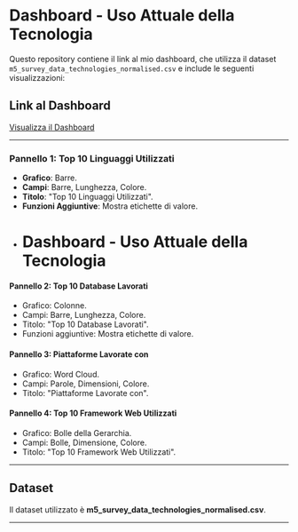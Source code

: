 # Dashboard - Uso Attuale della Tecnologia

Questo repository contiene il link al mio dashboard, che utilizza il dataset `m5_survey_data_technologies_normalised.csv` e include le seguenti visualizzazioni:

## Link al Dashboard
[Visualizza il Dashboard]([https://lookerstudio.google.com/reporting/ad93caf4-2d06-48e4-a4f2-b6df0e871d17](https://lookerstudio.google.com/reporting/ad93caf4-2d06-48e4-a4f2-b6df0e871d17))

---

### Pannello 1: Top 10 Linguaggi Utilizzati
- **Grafico**: Barre.
- **Campi**: Barre, Lunghezza, Colore.
- **Titolo**: "Top 10 Linguaggi Utilizzati".
- **Funzioni Aggiuntive**: Mostra etichette di valore.
- # Dashboard - Uso Attuale della Tecnologia

#### Pannello 2: Top 10 Database Lavorati
- Grafico: Colonne.
- Campi: Barre, Lunghezza, Colore.
- Titolo: "Top 10 Database Lavorati".
- Funzioni aggiuntive: Mostra etichette di valore.

#### Pannello 3: Piattaforme Lavorate con
- Grafico: Word Cloud.
- Campi: Parole, Dimensioni, Colore.
- Titolo: "Piattaforme Lavorate con".

#### Pannello 4: Top 10 Framework Web Utilizzati
- Grafico: Bolle della Gerarchia.
- Campi: Bolle, Dimensione, Colore.
- Titolo: "Top 10 Framework Web Utilizzati".

---

## Dataset
Il dataset utilizzato è **m5_survey_data_technologies_normalised.csv**.


---

